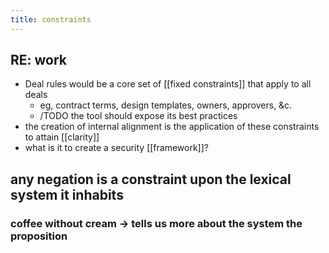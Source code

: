 ```yaml
---
title: constraints
---
```


## RE: work
- Deal rules would be a core set of [[fixed constraints]] that apply to all deals
	- eg, contract terms, design templates, owners, approvers, &c.
	- /TODO the tool should expose its best practices
- the creation of internal alignment is the application of these constraints to attain [[clarity]]
- what is it to create a security [[framework]]?
## any negation is a constraint upon the lexical system it inhabits
### coffee without cream -> tells us more about the system the proposition

